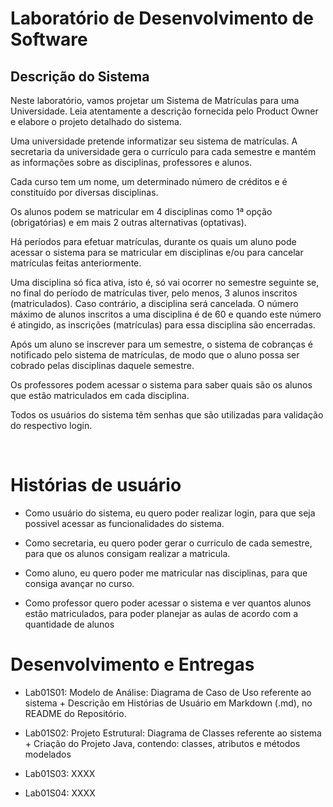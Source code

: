 # Laboratório de Desenvolvimento de Software

## Descrição do Sistema

<p>

Neste laboratório, vamos projetar um Sistema de Matrículas para uma Universidade. Leia atentamente a descrição fornecida pelo Product Owner e elabore o projeto detalhado do sistema.

Uma universidade pretende informatizar seu sistema de matrículas. A secretaria da universidade gera o currículo para cada semestre e mantém as informações sobre as disciplinas, professores e alunos.

Cada curso tem um nome, um determinado número de créditos e é constituído por diversas disciplinas.

Os alunos podem se matricular em 4 disciplinas como 1ª opção (obrigatórias) e em mais 2 outras alternativas (optativas).

Há períodos para efetuar matrículas, durante os quais um aluno pode acessar o sistema para se matricular em disciplinas e/ou para cancelar matrículas feitas anteriormente.

Uma disciplina só fica ativa, isto é, só vai ocorrer no semestre seguinte se, no final do período de matrículas tiver, pelo menos, 3 alunos inscritos (matriculados). Caso contrário, a disciplina será cancelada. O número máximo de alunos inscritos a uma disciplina é de 60 e quando este número é atingido, as inscrições (matrículas) para essa disciplina são encerradas.

Após um aluno se inscrever para um semestre, o sistema de cobranças é notificado pelo sistema de matrículas, de modo que o aluno possa ser cobrado pelas disciplinas daquele semestre.

Os professores podem acessar o sistema para saber quais são os alunos que estão matriculados em cada disciplina.

Todos os usuários do sistema têm senhas que são utilizadas para validação do respectivo login.

</br>

# Histórias de usuário

- Como usuário do sistema, eu quero poder realizar login, para que seja possivel acessar as funcionalidades do sistema.

- Como secretaria, eu quero poder gerar o curriculo de cada semestre, para que os alunos consigam realizar a matricula.

- Como aluno, eu quero poder me matricular nas disciplinas, para que consiga avançar no curso.

- Como professor quero poder acessar o sistema e ver quantos alunos estão matriculados, para poder planejar as aulas de acordo com a quantidade de alunos

# Desenvolvimento e Entregas

<p>

- Lab01S01: Modelo de Análise: Diagrama de Caso de Uso referente ao sistema + Descrição em Histórias de Usuário em Markdown (.md), no README do Repositório.

- Lab01S02: Projeto Estrutural: Diagrama de Classes referente ao sistema + Criação do Projeto Java, contendo: classes, atributos e métodos modelados

- Lab01S03: XXXX

- Lab01S04: XXXX